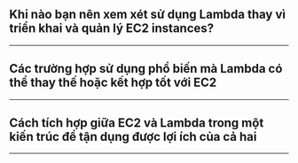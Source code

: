 ## Khi nào bạn nên xem xét sử dụng Lambda thay vì triển khai và quản lý EC2 instances?

---

## Các trường hợp sử dụng phổ biến mà Lambda có thể thay thế hoặc kết hợp tốt với EC2

---

## Cách tích hợp giữa EC2 và Lambda trong một kiến trúc để tận dụng được lợi ích của cả hai

---
